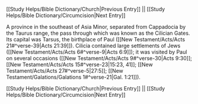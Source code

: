 [[Study Helps/Bible Dictionary/Church|Previous Entry]]  ||  [[Study Helps/Bible Dictionary/Circumcision|Next Entry]]

 A province in the southeast of Asia Minor, separated from Cappadocia by the Taurus range, the pass through which was known as the Cilician Gates. Its capital was Tarsus, the birthplace of Paul ([[New Testament/Acts/Acts 21#^verse-39|Acts 21:39]]). Cilicia contained large settlements of Jews ([[New Testament/Acts/Acts 6#^verse-9|Acts 6:9]]); it was visited by Paul on several occasions ([[New Testament/Acts/Acts 9#^verse-30|Acts 9:30]]; [[New Testament/Acts/Acts 15#^verse-23|15:23, 41]]; [[New Testament/Acts/Acts 27#^verse-5|27:5]]; [[New Testament/Galations/Galations 1#^verse-21|Gal. 1:21]]).

[[Study Helps/Bible Dictionary/Church|Previous Entry]]  ||  [[Study Helps/Bible Dictionary/Circumcision|Next Entry]]